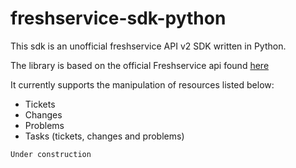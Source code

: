 # freshservice-sdk-python

This sdk is an unofficial freshservice API v2 SDK written in Python.

The library is based on the official Freshservice api found [here](https://api.freshservice.com/)

It currently supports the manipulation of resources listed below:

* Tickets
* Changes
* Problems
* Tasks (tickets, changes and problems)

```
Under construction
```
